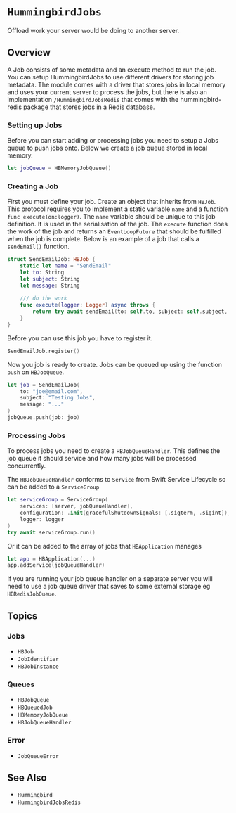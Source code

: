 # ``HummingbirdJobs``

Offload work your server would be doing to another server. 

## Overview

A Job consists of some metadata and an execute method to run the job. You can setup HummingbirdJobs to use different drivers for storing job metadata. The module comes with a driver that stores jobs in local memory and uses your current server to process the jobs, but there is also an implementation ``/HummingbirdJobsRedis`` that comes with the hummingbird-redis package that stores jobs in a Redis database. 

### Setting up Jobs

Before you can start adding or processing jobs you need to setup a Jobs queue to push jobs onto. Below we create a job queue stored in local memory.
```swift
let jobQueue = HBMemoryJobQueue()
```

### Creating a Job

First you must define your job. Create an object that inherits from `HBJob`. This protocol requires you to implement a static variable `name` and a function `func execute(on:logger)`. The `name` variable should be unique to this job definition. It is used in the serialisation of the job. The `execute` function does the work of the job and returns an `EventLoopFuture` that should be fulfilled when the job is complete. Below is an example of a job that calls a `sendEmail()` function.
```swift
struct SendEmailJob: HBJob {
    static let name = "SendEmail"
    let to: String
    let subject: String
    let message: String
    
    /// do the work
    func execute(logger: Logger) async throws {
        return try await sendEmail(to: self.to, subject: self.subject, message: self.message)
    }
}
```
Before you can use this job you have to register it. 
```swift
SendEmailJob.register()
```
Now you job is ready to create. Jobs can be queued up using the function `push` on `HBJobQueue`.
```swift
let job = SendEmailJob(
    to: "joe@email.com",
    subject: "Testing Jobs",
    message: "..."
)
jobQueue.push(job: job)
```

### Processing Jobs

To process jobs you need to create a ``HBJobQueueHandler``. This defines the job queue it should service and how many jobs will be processed concurrently. 

The ``HBJobQueueHandler`` conforms to `Service` from Swift Service Lifecycle so can be added to a `ServiceGroup`
```swift
let serviceGroup = ServiceGroup(
    services: [server, jobQueueHandler],
    configuration: .init(gracefulShutdownSignals: [.sigterm, .sigint]),
    logger: logger
)
try await serviceGroup.run()
```
Or it can be added to the array of jobs that `HBApplication` manages
```swift
let app = HBApplication(...)
app.addService(jobQueueHandler)
```
If you are running your job queue handler on a separate server you will need to use a job queue driver that saves to some external storage eg ``HBRedisJobQueue``.

## Topics

### Jobs

- ``HBJob``
- ``JobIdentifier``
- ``HBJobInstance``

### Queues

- ``HBJobQueue``
- ``HBQueuedJob``
- ``HBMemoryJobQueue``
- ``HBJobQueueHandler``

### Error

- ``JobQueueError``

## See Also

- ``Hummingbird``
- ``HummingbirdJobsRedis``
